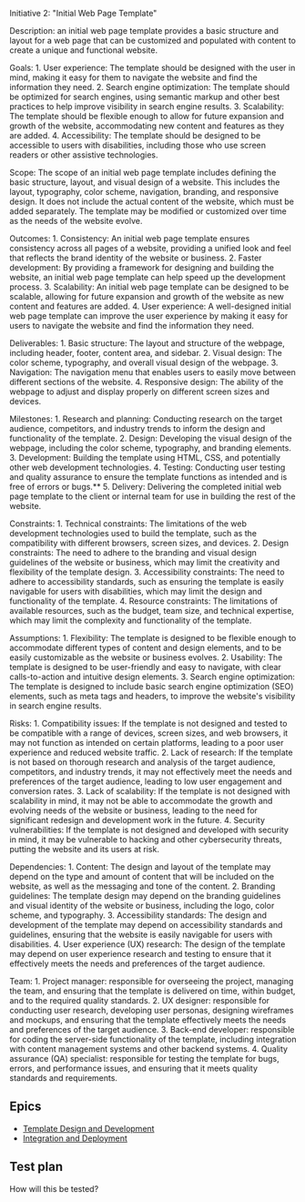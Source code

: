 Initiative 2: "Initial Web Page Template"

Description: an initial web page template provides a basic structure and layout for a web page that can be customized and populated with content to create a unique and functional website.

Goals: 
    1. User experience: The template should be designed with the user in mind, making it easy for them to navigate the website and find the information they need.
    2. Search engine optimization: The template should be optimized for search engines, using semantic markup and other best practices to help improve visibility in search engine results.
    3. Scalability: The template should be flexible enough to allow for future expansion and growth of the website, accommodating new content and features as they are added.
    4. Accessibility: The template should be designed to be accessible to users with disabilities, including those who use screen readers or other assistive technologies.

Scope: The scope of an initial web page template includes defining the basic structure, layout, and visual design of a website. This includes the layout, typography, color scheme, navigation, branding, and responsive design. It does not include the actual content of the website, which must be added separately. The template may be modified or customized over time as the needs of the website evolve.

Outcomes: 
    1. Consistency: An initial web page template ensures consistency across all pages of a website, providing a unified look and feel that reflects the brand identity of the website or business.
    2. Faster development: By providing a framework for designing and building the website, an initial web page template can help speed up the development process.
    3. Scalability: An initial web page template can be designed to be scalable, allowing for future expansion and growth of the website as new content and features are added.
    4. User experience: A well-designed initial web page template can improve the user experience by making it easy for users to navigate the website and find the information they need.

Deliverables: 
    1. Basic structure: The layout and structure of the webpage, including header, footer, content area, and sidebar.
    2. Visual design: The color scheme, typography, and overall visual design of the webpage.
    3. Navigation: The navigation menu that enables users to easily move between different sections of the website.
    4. Responsive design: The ability of the webpage to adjust and display properly on different screen sizes and devices.

Milestones: 
    1. Research and planning: Conducting research on the target audience, competitors, and industry trends to inform the design and functionality of the template.
    2. Design: Developing the visual design of the webpage, including the color scheme, typography, and branding elements.
    3. Development: Building the template using HTML, CSS, and potentially other web development technologies.
    4. Testing: Conducting user testing and quality assurance to ensure the template functions as intended and is free of errors or bugs.**
    5. Delivery: Delivering the completed initial web page template to the client or internal team for use in building the rest of the website.

Constraints: 
    1. Technical constraints: The limitations of the web development technologies used to build the template, such as the compatibility with different browsers, screen sizes, and devices.
    2. Design constraints: The need to adhere to the branding and visual design guidelines of the website or business, which may limit the creativity and flexibility of the template design.
    3. Accessibility constraints: The need to adhere to accessibility standards, such as ensuring the template is easily navigable for users with disabilities, which may limit the design and functionality of the template.
    4. Resource constraints: The limitations of available resources, such as the budget, team size, and technical expertise, which may limit the complexity and functionality of the template.

Assumptions: 
    1. Flexibility: The template is designed to be flexible enough to accommodate different types of content and design elements, and to be easily customizable as the website or business evolves.
    2. Usability: The template is designed to be user-friendly and easy to navigate, with clear calls-to-action and intuitive design elements.
    3. Search engine optimization: The template is designed to include basic search engine optimization (SEO) elements, such as meta tags and headers, to improve the website's visibility in search engine results.

Risks:
    1. Compatibility issues: If the template is not designed and tested to be compatible with a range of devices, screen sizes, and web browsers, it may not function as intended on certain platforms, leading to a poor user experience and reduced website traffic.
    2. Lack of research: If the template is not based on thorough research and analysis of the target audience, competitors, and industry trends, it may not effectively meet the needs and preferences of the target audience, leading to low user engagement and conversion rates.
    3. Lack of scalability: If the template is not designed with scalability in mind, it may not be able to accommodate the growth and evolving needs of the website or business, leading to the need for significant redesign and development work in the future.
    4. Security vulnerabilities: If the template is not designed and developed with security in mind, it may be vulnerable to hacking and other cybersecurity threats, putting the website and its users at risk.

Dependencies: 
    1. Content: The design and layout of the template may depend on the type and amount of content that will be included on the website, as well as the messaging and tone of the content.
    2. Branding guidelines: The template design may depend on the branding guidelines and visual identity of the website or business, including the logo, color scheme, and typography.
    3. Accessibility standards: The design and development of the template may depend on accessibility standards and guidelines, ensuring that the website is easily navigable for users with disabilities.
    4. User experience (UX) research: The design of the template may depend on user experience research and testing to ensure that it effectively meets the needs and preferences of the target audience.

Team: 
    1. Project manager: responsible for overseeing the project, managing the team, and ensuring that the template is delivered on time, within budget, and to the required quality standards.
    2. UX designer: responsible for conducting user research, developing user personas, designing wireframes and mockups, and ensuring that the template effectively meets the needs and preferences of the target audience.
    3. Back-end developer: responsible for coding the server-side functionality of the template, including integration with content management systems and other backend systems.
    4. Quality assurance (QA) specialist: responsible for testing the template for bugs, errors, and performance issues, and ensuring that it meets quality standards and requirements.

## Epics
* [Template Design and Development](../epics/webpage-development_epic.md)
* [Integration and Deployment](../epics/webpage-deployment_epic.md)
## Test plan
How will this be tested?